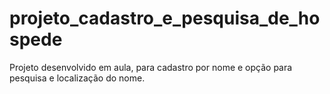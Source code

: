 # projeto_cadastro_e_pesquisa_de_hospede
Projeto desenvolvido em aula, para cadastro por nome e opção para pesquisa e localização do nome.
